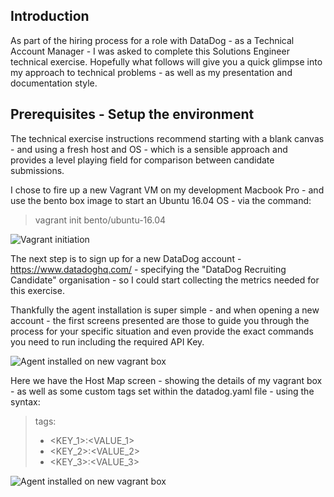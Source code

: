 Introduction
------------
As part of the hiring process for a role with DataDog - as a Technical Account Manager - I was asked to complete this Solutions Engineer technical exercise.
Hopefully what follows will give you a quick glimpse into my approach to technical problems - as well as my presentation and documentation style.


Prerequisites - Setup the environment
-------------------------------------

The technical exercise instructions recommend starting with a blank canvas - and using a fresh host and OS - which is a sensible approach and provides a level playing field for comparison between candidate submissions.

I chose to fire up a new Vagrant VM on my development Macbook Pro - and use the bento box image to start an Ubuntu 16.04 OS - via the command:    
> vagrant init bento/ubuntu-16.04

![Vagrant initiation](https://i.imgur.com/ORNli1f.png) 


The next step is to sign up for a new DataDog account - https://www.datadoghq.com/ - specifying the "DataDog Recruiting Candidate" organisation - so I could start collecting the metrics needed for this exercise.

Thankfully the agent installation is super simple - and when opening a new account - the first screens presented are those to guide you through the process for your specific situation and even provide the exact commands you need to run including the required API Key.

![Agent installed on new vagrant box](https://i.imgur.com/7IwQxAa.png) 
 
Here we have the Host Map screen - showing the details of my vagrant box - as well as some custom tags set within the datadog.yaml file - using the syntax:

> tags:
>    - <KEY_1>:<VALUE_1>
>    - <KEY_2>:<VALUE_2>
>    - <KEY_3>:<VALUE_3>
 
![Agent installed on new vagrant box](https://i.imgur.com/ne1ISxO.png) 

